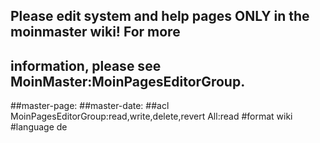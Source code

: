 ## Please edit system and help pages ONLY in the moinmaster wiki! For more
## information, please see MoinMaster:MoinPagesEditorGroup.
##master-page:
##master-date:
##acl MoinPagesEditorGroup:read,write,delete,revert All:read
#format wiki
#language de


<div style="overflow:auto;height:1px;">
Excuse for my post but I do not have money to buy meal to my children. Forgive me please.
[http://kids.vttolldd.org/mixing-paint-for-kids.html mixing paint for kids]
[http://finance.vertyg.org/mathematical-modelling-of-finance.html mathematical modelling of finance]
[http://porn.vertyg.org/machine-porn.html machine porn]
[http://air.polott.org/ocean-marine-air-conditioning-.html ocean marine air conditioning ]
[http://map.reggdr.org/maryland-county-map.html maryland county map]
[http://phone.vertyg.org/download-pictures-from-cell-phone.html download pictures from cell phone]
[http://college.vttthtgg.org/california-college-of-the-arts.html california college of the arts]
[http://windows.vfrrto.org/hmailserver-windows-2000-server.html hmailserver windows 2000 server]
[http://lesbian.reggdr.org/lesbian-french-kissing.html lesbian french kissing]
[http://dog.polott.org/characteristics-of-blue-heeler-dog.html characteristics of blue heeler dog]
[http://free5.vttthtgg.org/free-essays-fashion.html free essays fashion]
[http://golf.brrddd.org/list-of-golf-courses-in-new-york.html list of golf courses in new york]
[http://free9.vfrrto.org/brookfield-zoo-free-addmission.html brookfield zoo free addmission]
[http://antivirus.vertyg.org/microsoft-antivirus---hijack-remover.html microsoft antivirus   hijack remover]
[http://pictures.reggdr.org/nn-pictures-of-young-girl-models.html nn pictures of young girl models]
[http://search.vttthtgg.org/porn-video-search-engines.html porn video search engines]
[http://loan.vttolldd.org/definition-loan-processor.html definition loan processor]
[http://college.vttthtgg.org/olney-central-college-baseball.html olney central college baseball]
[http://free9.vfrrto.org/bright-eyes-download-for-free.html bright eyes download for free]
[http://free9.vfrrto.org/brett-mycles-free.html brett mycles free]
[http://dogs.brrddd.org/boys-humping-dogs.html boys humping dogs]
[http://search.vttthtgg.org/san-luis-search-optimization.html san luis search optimization]
[http://pictures.reggdr.org/gothic-pictures.html gothic pictures]
[http://mail.brrddd.org/forward-mail-to-multiple-recipients.html forward mail to multiple recipients]
[http://cards.brrddd.org/reviews-email-cards.html reviews email cards]
[http://free4.mikewsd.org/free-medical-clinic.html free medical clinic]
[http://chat.reggdr.org/teen-kids-chat-rooms.html teen kids chat rooms]
[http://credit.vfrrto.org/great-credit-card-offers.html great credit card offers]
[http://dog.polott.org/dog-liscense--clinton-township--mi.html dog liscense  clinton township  mi]
[http://dating.brrddd.org/php-dating-script.html php dating script]
[http://card.polott.org/m-16-range-card.html m 16 range card]
[http://anal.brrddd.org/rocco-anal.html rocco anal]
[http://free9.vfrrto.org/born-free-class-c-motor-homes.html born free class c motor homes]
[http://gay.mewqsd.org/gay-dbz-cartoon.html gay dbz cartoon]
[http://free6.vertyg.org/free-weight-training-routine.html free weight training routine]
[http://names.reggdr.org/italian-women-names.html italian women names]
[http://phone.vertyg.org/usaa-auto-insurance-phone-number.html usaa auto insurance phone number]
[http://free9.vfrrto.org/free-copies-of-letters-from-santa.html free copies of letters from santa]
[http://free7.vttolldd.org/free-hindi-composer-ringtones.html free hindi composer ringtones]
[http://free7.vttolldd.org/free-xxx-audio-stories.html free xxx audio stories]
[http://map.reggdr.org/map-azoerna.html map azoerna]
[http://free4.mikewsd.org/free-web-layeouts.html free web layeouts]
[http://baseball.vfrrto.org/expanding-foam-and-its-effects-in-baseball-bats.html expanding foam and its effects in baseball bats]
[http://free5.vttthtgg.org/christian-backgrounds-free-easter.html christian backgrounds free easter]
[http://work.polott.org/work-work-at-home-cyberlife-ws.html work work at home cyberlife ws]
[http://furniture.vertyg.org/bedroom-furniture-root-beer-finish.html bedroom furniture root beer finish]
[http://trading.vertyg.org/zeb-s-trading-co--restaurant-menu.html zeb s trading co  restaurant menu]
[http://download.reggdr.org/download-my-redeemer-lives-ironman-video.html download my redeemer lives ironman video]
[http://gay.mewqsd.org/gay-se.html gay se]
[http://dvd.mikewsd.org/dvd-storage-for-250500.html dvd storage for 250500]
[http://free9.vfrrto.org/bobbi-brown-oil-free-warm-natural.html bobbi brown oil free warm natural]
[http://air.polott.org/cheap-air-flights-travel-airfare-krabi.html cheap air flights travel airfare krabi]
[http://recipes.vttolldd.org/savoury-pie-recipes.html savoury pie recipes]
[http://free9.vfrrto.org/free-desktop-icons-for-windows.html free desktop icons for windows]
[http://air.polott.org/cheap-air-flights-travel-airfare-gdansk.html cheap air flights travel airfare gdansk]
[http://movies.polott.org/movies-free-long-sex.html movies free long sex]
[http://web.mewqsd.org/web-based-free-proxy.html web based free proxy]
[http://loan.vttolldd.org/bad-credit-history-loan.html bad credit history loan]
[http://free5.vttthtgg.org/free-guitar-chord-progressions.html free guitar chord progressions]
[http://teen.polott.org/teen-girls-posing-models.html teen girls posing models]
[http://card.polott.org/hallmark-comedy-card-studio.html hallmark comedy card studio]
[http://mp3.brrddd.org/the-temptations-mp3.html the temptations mp3]
[http://toyota.mikewsd.org/atkins-kroll---toyota---guam.html atkins kroll   toyota   guam]
[http://gay.mewqsd.org/gay-father-son-foot-fetish-stories.html gay father son foot fetish stories]
[http://mp3.brrddd.org/highest-rated-mp3-player.html highest rated mp3 player]
[http://airline.brrddd.org/new-airline-routes.html new airline routes]
[http://gay.mewqsd.org/gay-cruises-for-2007.html gay cruises for 2007]
[http://asian.reggdr.org/asian-american-holidays.html asian american holidays]
[http://lyrics.mewqsd.org/lyrics--hatebreed--this-is-now.html lyrics  hatebreed  this is now]
[http://free9.vfrrto.org/bisexual-man-free-pictures.html bisexual man free pictures]
[http://free9.vfrrto.org/bisexual-free-pics.html bisexual free pics]
[http://travel.vttthtgg.org/gilroy-travel.html gilroy travel]
[http://golf.brrddd.org/novelty-golf-accessories.html novelty golf accessories]
[http://book.polott.org/adelaide-science-book-shop.html adelaide science book shop]
[http://girls.polott.org/girls---dildos.html girls   dildos]
[http://travel.vttthtgg.org/florida-travel---tourism-corp.html florida travel   tourism corp]
[http://free4.mikewsd.org/hp-camera-software-free-215.html hp camera software free 215]
[http://games.vfrrto.org/free-full-version-games-for-p800-download.html free full version games for p800 download]
[http://game.mewqsd.org/play-the-game-bejewelled-online-now.html play the game bejewelled online now]
[http://map.reggdr.org/map-of-vietnam-war.html map of vietnam war]
[http://airline.brrddd.org/flight-student-airline-fares-norfolk-island.html flight student airline fares norfolk island]
[http://gift.mikewsd.org/gift-golf-gift.html gift golf gift]
[http://search.vttthtgg.org/mp3-search-engine-mp3.html mp3 search engine mp3]
[http://estate.mikewsd.org/central-missouri-real-estate.html central missouri real estate]
[http://web.mewqsd.org/motorcycle-theme-web-sets.html motorcycle theme web sets]
[http://free9.vfrrto.org/bill-evans-trio-free-transcription.html bill evans trio free transcription]
[http://medicine.reggdr.org/hyberbaric-medicine.html hyberbaric medicine]
[http://blowjob.vertyg.org/britney-spears-blowjob-movie.html britney spears blowjob movie]
[http://map.reggdr.org/sedona-map.html sedona map]
[http://free2.brrddd.org/free-minutes.html free minutes]
[http://air.polott.org/cheep-air-tickets-cheep-tickets-santarem-eduardo.html cheep air tickets cheep tickets santarem eduardo]
[http://jobs.polott.org/canadian-cruise-ship-jobs.html canadian cruise ship jobs]
[http://nude.vttthtgg.org/kentuck-school-teacher-nude.html kentuck school teacher nude]
[http://games.vfrrto.org/fun-games-to-play-outside.html fun games to play outside]
[http://search.vttthtgg.org/west-bloomfield-search-optimization.html west bloomfield search optimization]
[http://free9.vfrrto.org/bid-template-free-construction.html bid template free construction]
[http://lyrics.mewqsd.org/coldplay-lyrics--in-my-place.html coldplay lyrics  in my place]
[http://map.reggdr.org/road-map-of-the-united-states.html road map of the united states]
[http://book.polott.org/glencoe-eighth-grade-social-studies-book.html glencoe eighth grade social studies book]
[http://golf.brrddd.org/texas-scramble-golf-games.html texas scramble golf games]
[http://jobs.polott.org/top-new-jobs.html top new jobs]
[http://bikini.vttthtgg.org/wicked-weasel-bikini-pics.html wicked weasel bikini pics]
[http://free3.reggdr.org/clip-art--free-to-copy.html clip art  free to copy]
[http://games.vfrrto.org/silly-simulation-games.html silly simulation games]
[http://free3.reggdr.org/free-gay-teen-thumbnails.html free gay teen thumbnails]
[http://free9.vfrrto.org/best-salad-dressing-fat-free.html best salad dressing fat free]
[http://virus.vfrrto.org/virus-detection.html virus detection]
[http://free9.vfrrto.org/best-game-online-free.html best game online free]
[http://estate.mikewsd.org/oxbow-country-estate-sa-wedding-venue.html oxbow country estate sa wedding venue]
[http://windows.vfrrto.org/windows-xp-boot-disk-with-cd-rom-support.html windows xp boot disk with cd rom support]
[http://dvd.mikewsd.org/dvd-japan.html dvd japan]
[http://air.polott.org/air-raid-machine.html air raid machine]
[http://porn.vertyg.org/little-schoolgirl-porn.html little schoolgirl porn]
[http://golf.brrddd.org/golf-course-portland-oregon.html golf course portland oregon]
[http://porn.vertyg.org/porn-records.html porn records]
[http://hospital.vttthtgg.org/elkhart-general-hospital--elkhart--indiana.html elkhart general hospital  elkhart  indiana]
[http://lyrics.mewqsd.org/not-in-love-lyrics.html not in love lyrics]
[http://free9.vfrrto.org/best-free-internet-filters.html best free internet filters]
[http://free9.vfrrto.org/best-free-harness-results-statistics.html best free harness results statistics]
[http://estate.mikewsd.org/san-miguel-real-estate-mexico.html san miguel real estate mexico]
[http://free9.vfrrto.org/best-free-defrag-tool.html best free defrag tool]
[http://free9.vfrrto.org/best-free-credit-reports.html best free credit reports]
[http://pictures.reggdr.org/nude-super-model-pictures.html nude super model pictures]
[http://jobs.polott.org/jobs-computer-operator-asheville.html jobs computer operator asheville]
[http://names.reggdr.org/geological-features-names.html geological features names]
[http://search.vttthtgg.org/tn-job-search.html tn job search]
[http://free1.polott.org/free-porn-by-email.html free porn by email]
[http://hospital.vttthtgg.org/john-hopkins-bayview-hospital.html john hopkins bayview hospital]
[http://movies.polott.org/favorite-girl-kick-ass-movies.html favorite girl kick ass movies]
[http://finance.vertyg.org/emerging-concepts-in-finance.html emerging concepts in finance]
[http://free7.vttolldd.org/free-online-tv-broadcast.html free online tv broadcast]
[http://free5.vttthtgg.org/free-sandisk-downloads.html free sandisk downloads]
[http://travel.vttthtgg.org/travel-economy-airticket-phuket.html travel economy airticket phuket]
[http://free9.vfrrto.org/bell-free-jingle-music-rock-sheet.html bell free jingle music rock sheet]
[http://recipes.vttolldd.org/roasted-garlic-recipes.html roasted garlic recipes]
[http://card.polott.org/rechargeable-phone-card.html rechargeable phone card]
[http://pictures.reggdr.org/pictures-of-sharon-hpspital.html pictures of sharon hpspital]
[http://jobs.polott.org/street-blow-jobs-bob.html street blow jobs bob]
[http://kids.vttolldd.org/free-mothers-day-poems-for-kids.html free mothers day poems for kids]
[http://names.reggdr.org/scientfic-names---insects.html scientfic names   insects]
[http://air.polott.org/cheap-air-flights-cheap-air-flight-ticket-nepalganj.html cheap air flights cheap air flight ticket nepalganj]
[http://map.reggdr.org/map-town-of-norway--ny.html map town of norway  ny]
[http://free9.vfrrto.org/bee-gees-free-music.html bee gees free music]
[http://free2.brrddd.org/free-incredibiemail-6.html free incredibiemail 6]
[http://jobs.polott.org/h1b-jobs-in-usa.html h1b jobs in usa]
[http://gay.mewqsd.org/gay-assholes.html gay assholes]
[http://porn.vertyg.org/free-porn-rpg-games.html free porn rpg games]
[http://search.vttthtgg.org/search-for-english-words-into-hebrew.html search for english words into hebrew]
[http://estate.mikewsd.org/real-estate-in-ghana.html real estate in ghana]
[http://free9.vfrrto.org/beagle-pups-for-free.html beagle pups for free]
[http://yahoo.brrddd.org/uncracking-yahoo.html uncracking yahoo]
[http://trade.vttthtgg.org/great-trade-car-center.html great trade car center]
[http://golf.brrddd.org/traces-golf-club.html traces golf club]
[http://pictures.reggdr.org/pictures-of-2006-cadillac-escalade.html pictures of 2006 cadillac escalade]
[http://free9.vfrrto.org/bdsm-latex-tgp-free-gallery-thigh-high-boots.html bdsm latex tgp free gallery thigh high boots]
[http://free9.vfrrto.org/bdsm-free-chat-sites.html bdsm free chat sites]
[http://free4.mikewsd.org/free-hacked-calling-cards.html free hacked calling cards]
[http://download.reggdr.org/limewire-download-music-rating.html limewire download music rating]
[http://free9.vfrrto.org/battlefield-2-euro-forces-free.html battlefield 2 euro forces free]
[http://free9.vfrrto.org/batteon-free-guardian-ship.html batteon free guardian ship]
[http://free9.vfrrto.org/batteon-free-guardian.html batteon free guardian]
[http://map.reggdr.org/ct-bedrock-map.html ct bedrock map]
[http://girls.polott.org/funny-pictures-of-hot-girls.html funny pictures of hot girls]
[http://travel.vttthtgg.org/cheap-air-flights-business-class-travel-parma.html cheap air flights business class travel parma]
[http://college.vttthtgg.org/zane-state-college.html zane state college]
[http://dog.polott.org/nutro--natural-choice-dog-food.html nutro  natural choice dog food]
[http://lyrics.mewqsd.org/lyrics-to-chris-brown.html lyrics to chris brown]
[http://map.reggdr.org/map-of-where-are-callery-pear-tree-found.html map of where are callery pear tree found]
[http://hardcore.brrddd.org/hardcore-fucking-nuresy.html hardcore fucking nuresy]
[http://lyrics.mewqsd.org/criminal-by-alexz-johnson-lyrics.html criminal by alexz johnson lyrics]
</div>
